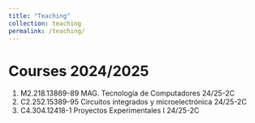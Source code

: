 ```yaml
---
title: "Teaching"
collection: teaching
permalink: /teaching/
---
```


Courses 2024/2025
======
1. M2.218.13869-89 MAG. Tecnología de Computadores 24/25-2C
2. C2.252.15389-95 Circuitos integrados y microelectrónica 24/25-2C
3. C4.304.12418-1 Proyectos Experimentales I 24/25-2C
